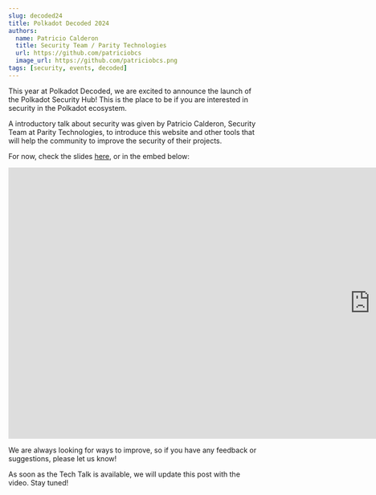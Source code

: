 ```yaml
---
slug: decoded24
title: Polkadot Decoded 2024
authors:
  name: Patricio Calderon
  title: Security Team / Parity Technologies
  url: https://github.com/patriciobcs
  image_url: https://github.com/patriciobcs.png
tags: [security, events, decoded]
---
```


This year at Polkadot Decoded, we are excited to announce the launch of the Polkadot Security Hub! This is the place to be if you are interested in security in the Polkadot ecosystem.

A introductory talk about security was given by Patricio Calderon, Security Team at Parity Technologies, to introduce this website and other tools that will help the community to improve the security of their projects. 

For now, check the slides [here](https://docs.google.com/presentation/d/e/2PACX-1vTGUiXxS5N7YFuoK3cxMYvXQJcXYKGT6AtAS0fni1XoSVLSz8sTXXXXZ8eKbRvLhq-GABPmOh9VLacz/pub?start=false&loop=false&delayms=3000), or in the embed below:

<iframe src="https://docs.google.com/presentation/d/e/2PACX-1vTGUiXxS5N7YFuoK3cxMYvXQJcXYKGT6AtAS0fni1XoSVLSz8sTXXXXZ8eKbRvLhq-GABPmOh9VLacz/embed?start=false&loop=false&delayms=3000" frameborder="0" width="1440" height="540" allowfullscreen="true" mozallowfullscreen="true" webkitallowfullscreen="true"></iframe>

We are always looking for ways to improve, so if you have any feedback or suggestions, please let us know!

As soon as the Tech Talk is available, we will update this post with the video. Stay tuned!
